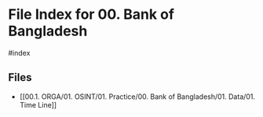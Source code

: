 # File Index for 00. Bank of Bangladesh
#index

## Files

- [[00.1. ORGA/01. OSINT/01. Practice/00. Bank of Bangladesh/01. Data/01. Time Line]]
